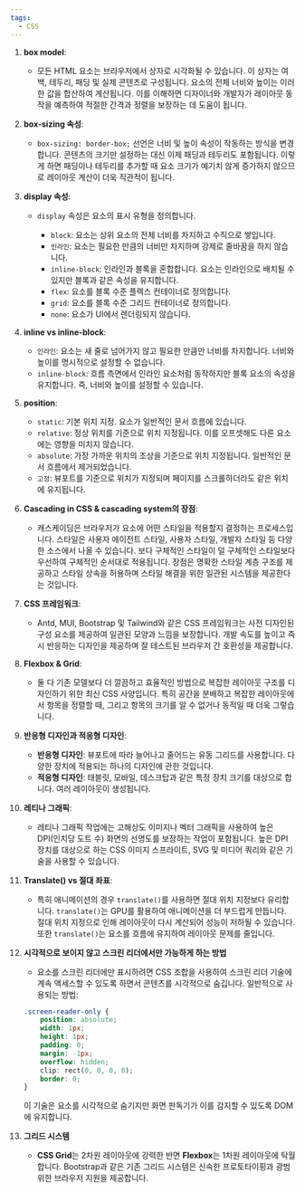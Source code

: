 ```yaml
---
tags:
  - CSS
---
```

1. **box model**:
    
    - 모든 HTML 요소는 브라우저에서 상자로 시각화될 수 있습니다. 이 상자는 여백, 테두리, 패딩 및 실제 콘텐츠로 구성됩니다. 요소의 전체 너비와 높이는 이러한 값을 합산하여 계산됩니다. 이를 이해하면 디자이너와 개발자가 레이아웃 동작을 예측하여 적절한 간격과 정렬을 보장하는 데 도움이 됩니다.
2. **box-sizing 속성**:
    
    - `box-sizing: border-box;` 선언은 너비 및 높이 속성이 작동하는 방식을 변경합니다. 콘텐츠의 크기만 설정하는 대신 이제 패딩과 테두리도 포함됩니다. 이렇게 하면 패딩이나 테두리를 추가할 때 요소 크기가 예기치 않게 증가하지 않으므로 레이아웃 계산이 더욱 직관적이 됩니다.
3. **display 속성**:
    
    - `display` 속성은 요소의 표시 유형을 정의합니다.
        
        - `block`: 요소는 상위 요소의 전체 너비를 차지하고 수직으로 쌓입니다.
        - `인라인`: 요소는 필요한 만큼의 너비만 차지하며 강제로 줄바꿈을 하지 않습니다.
        - `inline-block`: 인라인과 블록을 혼합합니다. 요소는 인라인으로 배치될 수 있지만 블록과 같은 속성을 유지합니다.
        - `flex`: 요소를 블록 수준 플렉스 컨테이너로 정의합니다.
        - `grid`: 요소를 블록 수준 그리드 컨테이너로 정의합니다.
        - `none`: 요소가 UI에서 렌더링되지 않습니다.
4. **inline vs inline-block**:
    
    - `인라인`: 요소는 새 줄로 넘어가지 않고 필요한 만큼만 너비를 차지합니다. 너비와 높이를 명시적으로 설정할 수 없습니다.
    - `inline-block`: 흐름 측면에서 인라인 요소처럼 동작하지만 블록 요소의 속성을 유지합니다. 즉, 너비와 높이를 설정할 수 있습니다.
5. **position**:
    
    - `static`: 기본 위치 지정. 요소가 일반적인 문서 흐름에 있습니다.
    - `relative`: 정상 위치를 기준으로 위치 지정됩니다. 이를 오프셋해도 다른 요소에는 영향을 미치지 않습니다.
    - `absolute`: 가장 가까운 위치의 조상을 기준으로 위치 지정됩니다. 일반적인 문서 흐름에서 제거되었습니다.
    - `고정`: 뷰포트를 기준으로 위치가 지정되며 페이지를 스크롤하더라도 같은 위치에 유지됩니다.
6. **Cascading in CSS & cascading system의 장점**:
    
    - 캐스케이딩은 브라우저가 요소에 어떤 스타일을 적용할지 결정하는 프로세스입니다. 스타일은 사용자 에이전트 스타일, 사용자 스타일, 개발자 스타일 등 다양한 소스에서 나올 수 있습니다. 보다 구체적인 스타일이 덜 구체적인 스타일보다 우선하여 구체적인 순서대로 적용됩니다. 장점은 명확한 스타일 계층 구조를 제공하고 스타일 상속을 허용하며 스타일 해결을 위한 일관된 시스템을 제공한다는 것입니다.
7. **CSS 프레임워크**:
    
    - Antd, MUI, Bootstrap 및 Tailwind와 같은 CSS 프레임워크는 사전 디자인된 구성 요소를 제공하여 일관된 모양과 느낌을 보장합니다. 개발 속도를 높이고 즉시 반응하는 디자인을 제공하며 잘 테스트된 브라우저 간 호환성을 제공합니다.
8. **Flexbox & Grid**:
    
    - 둘 다 기존 모델보다 더 깔끔하고 효율적인 방법으로 복잡한 레이아웃 구조를 디자인하기 위한 최신 CSS 사양입니다. 특히 공간을 분배하고 복잡한 레이아웃에서 항목을 정렬할 때, 그리고 항목의 크기를 알 수 없거나 동적일 때 더욱 그렇습니다.
9. **반응형 디자인과 적응형 디자인**:
    
    - **반응형 디자인**: 뷰포트에 따라 늘어나고 줄어드는 유동 그리드를 사용합니다. 다양한 장치에 적용되는 하나의 디자인에 관한 것입니다.
    - **적응형 디자인**: 태블릿, 모바일, 데스크탑과 같은 특정 장치 크기를 대상으로 합니다. 여러 레이아웃이 생성됩니다.
10. **레티나 그래픽**:
    
    - 레티나 그래픽 작업에는 고해상도 이미지나 벡터 그래픽을 사용하여 높은 DPI(인치당 도트 수) 화면의 선명도를 보장하는 작업이 포함됩니다. 높은 DPI 장치를 대상으로 하는 CSS 이미지 스프라이트, SVG 및 미디어 쿼리와 같은 기술을 사용할 수 있습니다.
11. **Translate() vs 절대 ​​좌표**:
    
    - 특히 애니메이션의 경우 `translate()`를 사용하면 절대 위치 지정보다 유리합니다. `translate()`는 GPU를 활용하여 애니메이션을 더 부드럽게 만듭니다. 절대 위치 지정으로 인해 레이아웃이 다시 계산되어 성능이 저하될 수 있습니다. 또한 `translate()`는 요소를 흐름에 유지하여 레이아웃 문제를 줄입니다.
12. **시각적으로 보이지 않고 스크린 리더에서만 가능하게 하는 방법**
    - 요소를 스크린 리더에만 표시하려면 CSS 조합을 사용하여 스크린 리더 기술에 계속 액세스할 수 있도록 하면서 콘텐츠를 시각적으로 숨깁니다. 일반적으로 사용되는 방법:
    ```css
    .screen-reader-only {
	    position: absolute;
	    width: 1px;
	    height: 1px;
	    padding: 0;
	    margin: -1px;
	    overflow: hidden;
	    clip: rect(0, 0, 0, 0);
	    border: 0;
	}
	```
	이 기술은 요소를 시각적으로 숨기지만 화면 판독기가 이를 감지할 수 있도록 DOM에 유지합니다.
13. **그리드 시스템**
    - **CSS Grid**는 2차원 레이아웃에 강력한 반면 **Flexbox**는 1차원 레이아웃에 탁월합니다. Bootstrap과 같은 기존 그리드 시스템은 신속한 프로토타이핑과 광범위한 브라우저 지원을 제공합니다.